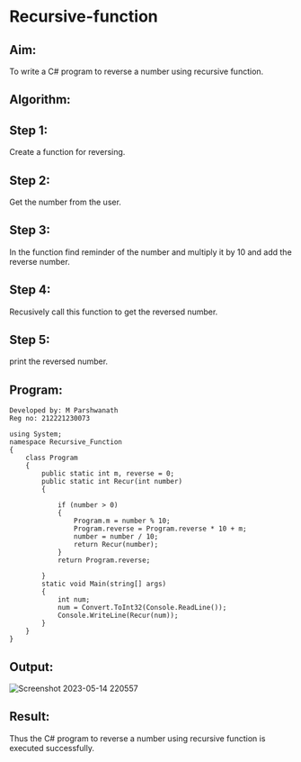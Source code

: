 # Recursive-function

## Aim:
To write a C# program to reverse a number using recursive function.

## Algorithm:
## Step 1:
Create a function for reversing.
## Step 2:
Get the number from the user.
## Step 3:
In the function find reminder of the number and multiply it by 10 and add the reverse number.
## Step 4:
Recusively call this function to get the reversed number.
## Step 5:
print the reversed number.

## Program:
~~~
Developed by: M Parshwanath
Reg no: 212221230073
~~~
~~~
using System;
namespace Recursive_Function
{
    class Program
    {
        public static int m, reverse = 0;
        public static int Recur(int number)
        {
            
            if (number > 0)
            {
                Program.m = number % 10;
                Program.reverse = Program.reverse * 10 + m;
                number = number / 10;
                return Recur(number);
            }
            return Program.reverse;

        }
        static void Main(string[] args)
        {
            int num;
            num = Convert.ToInt32(Console.ReadLine());
            Console.WriteLine(Recur(num));
        }
    }
}
~~~
## Output:

![Screenshot 2023-05-14 220557](https://github.com/parsh2004/Recursive-function/assets/95388047/850d035d-2837-4177-b0b8-ae1af883c5cc)

## Result:
Thus the C# program to reverse a number using recursive function is executed successfully.
